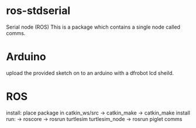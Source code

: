 # ros-stdserial
Serial node (ROS)
This is a package which contains a single node called comms.

# Arduino
upload the provided sketch on to an arduino with a dfrobot lcd sheild. 

# ROS
install:
place package in catkin_ws/src
-> catkin_make 
-> catkin_make install
run:
-> roscore
-> rosrun turtlesim turtlesim_node
-> rosrun piglet comms

